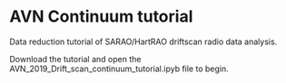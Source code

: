 # AVN Continuum tutorial

Data reduction tutorial of SARAO/HartRAO driftscan radio 
data analysis.

Download the tutorial and open the AVN_2019_Drift_scan_continuum_tutorial.ipyb file to begin.
